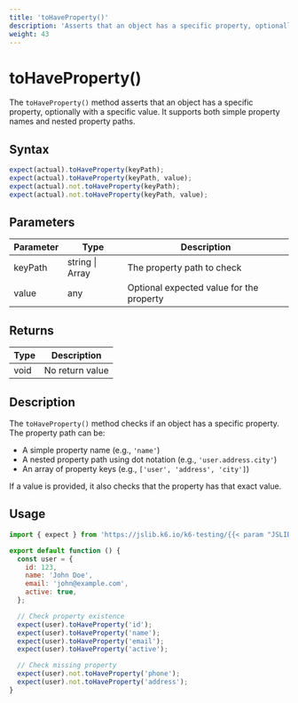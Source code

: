 ```yaml
---
title: 'toHaveProperty()'
description: 'Asserts that an object has a specific property, optionally with a specific value'
weight: 43
---
```


# toHaveProperty()

The `toHaveProperty()` method asserts that an object has a specific property, optionally with a specific value. It supports both simple property names and nested property paths.

## Syntax

<!-- eslint-skip -->
<!-- md-k6:skip -->

```javascript
expect(actual).toHaveProperty(keyPath);
expect(actual).toHaveProperty(keyPath, value);
expect(actual).not.toHaveProperty(keyPath);
expect(actual).not.toHaveProperty(keyPath, value);
```

## Parameters

| Parameter | Type                    | Description                              |
| --------- | ----------------------- | ---------------------------------------- |
| keyPath   | string \| Array<string> | The property path to check               |
| value     | any                     | Optional expected value for the property |

## Returns

| Type | Description     |
| ---- | --------------- |
| void | No return value |

## Description

The `toHaveProperty()` method checks if an object has a specific property. The property path can be:

- A simple property name (e.g., `'name'`)
- A nested property path using dot notation (e.g., `'user.address.city'`)
- An array of property keys (e.g., `['user', 'address', 'city']`)

If a value is provided, it also checks that the property has that exact value.

## Usage

<!-- md-k6:skip -->

```javascript
import { expect } from 'https://jslib.k6.io/k6-testing/{{< param "JSLIB_TESTING_VERSION" >}}/index.js';

export default function () {
  const user = {
    id: 123,
    name: 'John Doe',
    email: 'john@example.com',
    active: true,
  };

  // Check property existence
  expect(user).toHaveProperty('id');
  expect(user).toHaveProperty('name');
  expect(user).toHaveProperty('email');
  expect(user).toHaveProperty('active');

  // Check missing property
  expect(user).not.toHaveProperty('phone');
  expect(user).not.toHaveProperty('address');
}
```

